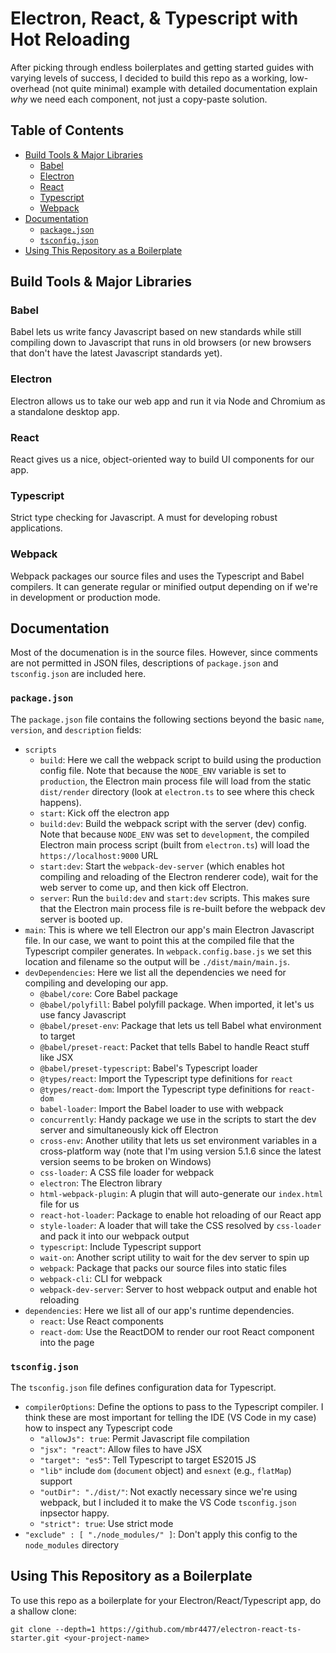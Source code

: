 # Electron, React, & Typescript with Hot Reloading <!-- omit in toc -->
After picking through endless boilerplates and getting started guides with varying levels of success, I decided to build this repo as a working, low-overhead (not quite minimal) example with detailed documentation explain *why* we need each component, not just a copy-paste solution.

## Table of Contents <!-- omit in toc -->
- [Build Tools & Major Libraries](#Build-Tools--Major-Libraries)
  - [Babel](#Babel)
  - [Electron](#Electron)
  - [React](#React)
  - [Typescript](#Typescript)
  - [Webpack](#Webpack)
- [Documentation](#Documentation)
  - [`package.json`](#packagejson)
  - [`tsconfig.json`](#tsconfigjson)
- [Using This Repository as a Boilerplate](#Using-This-Repository-as-a-Boilerplate)

## Build Tools & Major Libraries
### Babel
Babel lets us write fancy Javascript based on new standards while still compiling down to Javascript that runs in old browsers (or new browsers that don't have the latest Javascript standards yet).

### Electron
Electron allows us to take our web app and run it via Node and Chromium as a standalone desktop app.

### React
React gives us a nice, object-oriented way to build UI components for our app.

### Typescript
Strict type checking for Javascript. A must for developing robust applications.

### Webpack
Webpack packages our source files and uses the Typescript and Babel compilers. It can generate regular or minified output depending on if we're in development or production mode.

## Documentation
Most of the documenation is in the source files. However, since comments are not permitted in JSON files, descriptions of `package.json` and `tsconfig.json` are included here.

### `package.json`
The `package.json` file contains the following sections beyond the basic `name`, `version`, and `description` fields:
- `scripts`
    - `build`: Here we call the webpack script to build using the production config file. Note that because the `NODE_ENV` variable is set to `production`, the Electron main process file will load from the static `dist/render` directory (look at `electron.ts` to see where this check happens).
    - `start`: Kick off the electron app
    - `build:dev`: Build the webpack script with the server (dev) config. Note that because `NODE_ENV` was set to `development`, the compiled Electron main process script (built from `electron.ts`) will load the `https://localhost:9000` URL
    - `start:dev`: Start the `webpack-dev-server` (which enables hot compiling and reloading of the Electron renderer code), wait for the web server to come up, and then kick off Electron.
    - `server`: Run the `build:dev` and `start:dev` scripts. This makes sure that the Electron main process file is re-built before the webpack dev server is booted up.
- `main`: This is where we tell Electron our app's main Electron Javascript file. In our case, we want to point this at the compiled file that the Typescript compiler generates. In `webpack.config.base.js` we set this location and filename so the output will be `./dist/main/main.js`.
- `devDependencies`: Here we list all the dependencies we need for compiling and developing our app.
    - `@babel/core`: Core Babel package
    - `@babel/polyfill`: Babel polyfill package. When imported, it let's us use fancy Javascript
    - `@babel/preset-env`: Package that lets us tell Babel what environment to target
    - `@babel/preset-react`: Packet that tells Babel to handle React stuff like JSX
    - `@babel/preset-typescript`: Babel's Typescript loader
    - `@types/react`: Import the Typescript type definitions for `react`
    - `@types/react-dom`: Import the Typescript type definitions for `react-dom`
    - `babel-loader`: Import the Babel loader to use with webpack
    - `concurrently`: Handy package we use in the scripts to start the dev server and simultaneously kick off Electron
    - `cross-env`: Another utility that lets us set environment variables in a cross-platform way (note that I'm using version 5.1.6 since the latest version seems to be broken on Windows)
    - `css-loader`: A CSS file loader for webpack
    - `electron`: The Electron library
    - `html-webpack-plugin`: A plugin that will auto-generate our `index.html` file for us
    - `react-hot-loader`: Package to enable hot reloading of our React app
    - `style-loader`: A loader that will take the CSS resolved by `css-loader` and pack it into our webpack output
    - `typescript`: Include Typescript support
    - `wait-on`: Another script utility to wait for the dev server to spin up
    - `webpack`: Package that packs our source files into static files 
    - `webpack-cli`: CLI for webpack
    - `webpack-dev-server`: Server to host webpack output and enable hot reloading
- `dependencies`: Here we list all of our app's runtime dependencies.
    - `react`: Use React components
    - `react-dom`: Use the ReactDOM to render our root React component into the page

### `tsconfig.json`
The `tsconfig.json` file defines configuration data for Typescript.
- `compilerOptions`: Define the options to pass to the Typescript compiler. I think these are most important for telling the IDE (VS Code in my case) how to inspect any Typescript code
    - `"allowJs": true`: Permit Javascript file compilation
    - `"jsx": "react"`: Allow files to have JSX
    - `"target": "es5"`: Tell Typescript to target ES2015 JS
    - `"lib"` include  `dom` (`document` object) and `esnext` (e.g., `flatMap`) support
    - `"outDir": "./dist/"`: Not exactly necessary since we're using webpack, but I included it to make the VS Code `tsconfig.json` inpsector happy.
    - `"strict": true`: Use strict mode
- `"exclude" : [ "./node_modules/" ]`: Don't apply this config to the `node_modules` directory

## Using This Repository as a Boilerplate
To use this repo as a boilerplate for your Electron/React/Typescript app, do a shallow clone:
```
git clone --depth=1 https://github.com/mbr4477/electron-react-ts-starter.git <your-project-name>
```